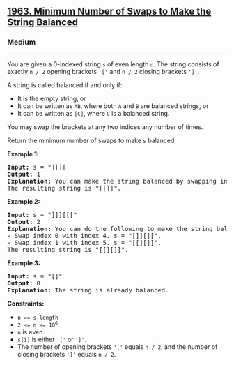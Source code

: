 <h2><a href="https://leetcode.com/problems/minimum-number-of-swaps-to-make-the-string-balanced/">1963. Minimum Number of Swaps to Make the String Balanced</a></h2>
<h3>Medium</h3>
<hr>
<div>
<p>You are given a 0-indexed string <code>s</code> of even length <code>n</code>. The string consists of exactly <code>n / 2</code> opening brackets <code>'['</code> and <code>n / 2</code> closing brackets <code>']'</code>.</p>

<p>A string is called balanced if and only if:</p>
<ul>
  <li>It is the empty string, or</li>
  <li>It can be written as <code>AB</code>, where both <code>A</code> and <code>B</code> are balanced strings, or</li>
  <li>It can be written as <code>[C]</code>, where <code>C</code> is a balanced string.</li>
</ul>

<p>You may swap the brackets at any two indices any number of times.</p>

<p>Return the minimum number of swaps to make <code>s</code> balanced.</p>

<p><strong class="example">Example 1:</strong></p>
<pre><strong>Input:</strong> s = "][][
<strong>Output:</strong> 1
<strong>Explanation:</strong> You can make the string balanced by swapping index 0 with index 3. 
The resulting string is "[[]]".
</pre>

<p><strong class="example">Example 2:</strong></p>
<pre><strong>Input:</strong> s = "]]][[["
<strong>Output:</strong> 2
<strong>Explanation:</strong> You can do the following to make the string balanced:
- Swap index 0 with index 4. s = "[]][][".
- Swap index 1 with index 5. s = "[[][]]".
The resulting string is "[[][]]".
</pre>

<p><strong class="example">Example 3:</strong></p>
<pre><strong>Input:</strong> s = "[]"
<strong>Output:</strong> 0
<strong>Explanation:</strong> The string is already balanced.
</pre>

<p><strong>Constraints:</strong></p>
<ul>
  <li><code>n == s.length</code></li>
  <li><code>2 &lt;= n &lt;= 10<sup>6</sup></code></li>
  <li><code>n</code> is even.</li>
  <li><code>s[i]</code> is either <code>'['</code> or <code>']'</code>.</li>
  <li>The number of opening brackets <code>'['</code> equals <code>n / 2</code>, and the number of closing brackets <code>']'</code> equals <code>n / 2</code>.</li>
</ul>
</div>
